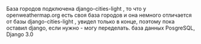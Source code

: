 База городов подключена django-cities-light  , то что у openweathermap.org есть своя база городов и она немного отличается от базы django-cities-light , увидел только в конце, поэтому пока оставил  django, если нужно - могу переделать. 
база данных PosgreSQL, Django 3.0
